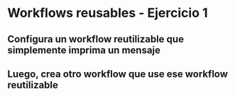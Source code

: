 # Workflows reusables - Ejercicio 1

## Configura un workflow reutilizable que simplemente imprima un mensaje

## Luego, crea otro workflow que use ese workflow reutilizable

